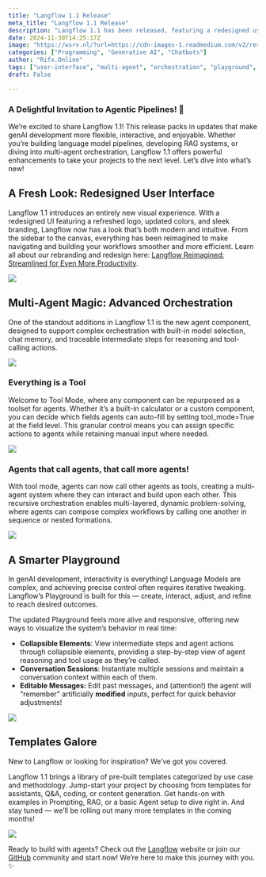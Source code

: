 ```yaml
---
title: "Langflow 1.1 Release"
meta_title: "Langflow 1.1 Release"
description: "Langflow 1.1 has been released, featuring a redesigned user interface for improved navigation and efficiency. Key enhancements include advanced multi-agent orchestration capabilities, allowing agents to interact and call one another, and a new Tool Mode for granular control over agent actions. The updated Playground promotes interactivity with collapsible elements, conversation sessions, and editable messages. Additionally, a library of pre-built templates is available to assist users in project initiation. These updates aim to enhance flexibility and enjoyment in genAI development."
date: 2024-11-30T14:25:17Z
image: "https://wsrv.nl/?url=https://cdn-images-1.readmedium.com/v2/resize:fit:800/0*IEebLvovSdGRmq2e"
categories: ["Programming", "Generative AI", "Chatbots"]
author: "Rifx.Online"
tags: ["user-interface", "multi-agent", "orchestration", "playground", "templates"]
draft: False

---
```






### A Delightful Invitation to Agentic Pipelines! 🚀



We’re excited to share Langflow 1\.1! This release packs in updates that make genAI development more flexible, interactive, and enjoyable. Whether you’re building language model pipelines, developing RAG systems, or diving into multi\-agent orchestration, Langflow 1\.1 offers powerful enhancements to take your projects to the next level. Let’s dive into what’s new!


## A Fresh Look: Redesigned User Interface

Langflow 1\.1 introduces an entirely new visual experience. With a redesigned UI featuring a refreshed logo, updated colors, and sleek branding, Langflow now has a look that’s both modern and intuitive. From the sidebar to the canvas, everything has been reimagined to make navigating and building your workflows smoother and more efficient. Learn all about our rebranding and redesign here: [Langflow Reimagined: Streamlined for Even More Productivity](https://www.datastax.com/blog/langflow-brand-and-ui-reimagined-with-1-1-release).

![](https://wsrv.nl/?url=https://cdn-images-1.readmedium.com/v2/resize:fit:800/1*s78xr_4ABa_wbfVvdca12g.png)


## Multi\-Agent Magic: Advanced Orchestration

One of the standout additions in Langflow 1\.1 is the new agent component, designed to support complex orchestration with built\-in model selection, chat memory, and traceable intermediate steps for reasoning and tool\-calling actions.

![](https://wsrv.nl/?url=https://cdn-images-1.readmedium.com/v2/resize:fit:800/0*WugoI-V04P5INLm7)


### Everything is a Tool

Welcome to Tool Mode, where any component can be repurposed as a toolset for agents. Whether it’s a built\-in calculator or a custom component, you can decide which fields agents can auto\-fill by setting tool\_mode\=True at the field level. This granular control means you can assign specific actions to agents while retaining manual input where needed.

![](https://wsrv.nl/?url=https://cdn-images-1.readmedium.com/v2/resize:fit:800/0*3Z4dahqpCRy8sRX_)


### Agents that call agents, that call more agents!

With tool mode, agents can now call other agents as tools, creating a multi\-agent system where they can interact and build upon each other. This recursive orchestration enables multi\-layered, dynamic problem\-solving, where agents can compose complex workflows by calling one another in sequence or nested formations.

![](https://wsrv.nl/?url=https://cdn-images-1.readmedium.com/v2/resize:fit:800/0*xYOJddi9k3X1aW1b)


## A Smarter Playground

In genAI development, interactivity is everything! Language Models are complex, and achieving precise control often requires iterative tweaking. Langflow’s Playground is built for this — create, interact, adjust, and refine to reach desired outcomes.

The updated Playground feels more alive and responsive, offering new ways to visualize the system’s behavior in real time:

* **Collapsible Elements**: View intermediate steps and agent actions through collapsible elements, providing a step\-by\-step view of agent reasoning and tool usage as they’re called.
* **Conversation Sessions**: Instantiate multiple sessions and maintain a conversation context within each of them.
* **Editable Messages:** Edit past messages, and (attention!) the agent will “remember” artificially **modified** inputs, perfect for quick behavior adjustments!

![](https://wsrv.nl/?url=https://cdn-images-1.readmedium.com/v2/resize:fit:800/0*qQhGns4SrJAMHOBn)


## Templates Galore

New to Langflow or looking for inspiration? We’ve got you covered.

Langflow 1\.1 brings a library of pre\-built templates categorized by use case and methodology. Jump\-start your project by choosing from templates for assistants, Q\&A, coding, or content generation. Get hands\-on with examples in Prompting, RAG, or a basic Agent setup to dive right in. And stay tuned — we’ll be rolling out many more templates in the coming months!

![](https://wsrv.nl/?url=https://cdn-images-1.readmedium.com/v2/resize:fit:800/0*IYdJNB-kJ2znxcey)

Ready to build with agents? Check out the [Langflow](https://www.langflow.org) website or join our [GitHub](https://github.com/langflow-ai/langflow) community and start now! We’re here to make this journey with you. ✨


